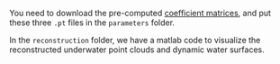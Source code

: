 You need to download the pre-computed [coefficient matrices](https://drive.google.com/drive/folders/1kEDjan6VndIFiKvmaLsh23eeeUL_NKxd?usp=sharing), and put these three `.pt` files in the `parameters` folder.

In the `reconstruction` folder, we have a matlab code to visualize the reconstructed underwater point clouds and dynamic water surfaces.

